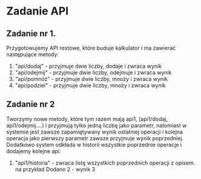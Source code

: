 # Zadanie API 

## Zadanie nr 1.

Przygotowujemy API restowe, które buduje kalkulator i ma zawierać następujące metody:
1. "api/dodaj" - przyjmuje dwie liczby, dodaje i zwraca wynik
2. "api/odejmij" - przyjmuje dwie liczby, odejmuje i zwraca wynik
3. "api/pomnóż" - przyjmuje dwie liczby, mnoży i zwraca wynik
4. "api/podziel" - przyjmuje dwie liczby, mnoży i zwraca wynik

## Zadanie nr 2
Tworzymy nowe metody, które tym razem mają api1, (api1/dodaj, api1/odejmij....) i przyjmują tylko jedną liczbę jako parametr, natomiast w systemie jest zawsze zapamiętywany wynik ostatniej operacji i kolejna operacja jako pierwszy parametr zawsze przyjmuje wynik poprzedniej. Dodatkowo system odkłada w historii wszystkie poprzednie operacje i dodajemy kolejne api:
1. "api1/historia" - zwraca listę wszystkich poprzednich operacji z opisem. na przykład Dodano 2 - wynik 3

